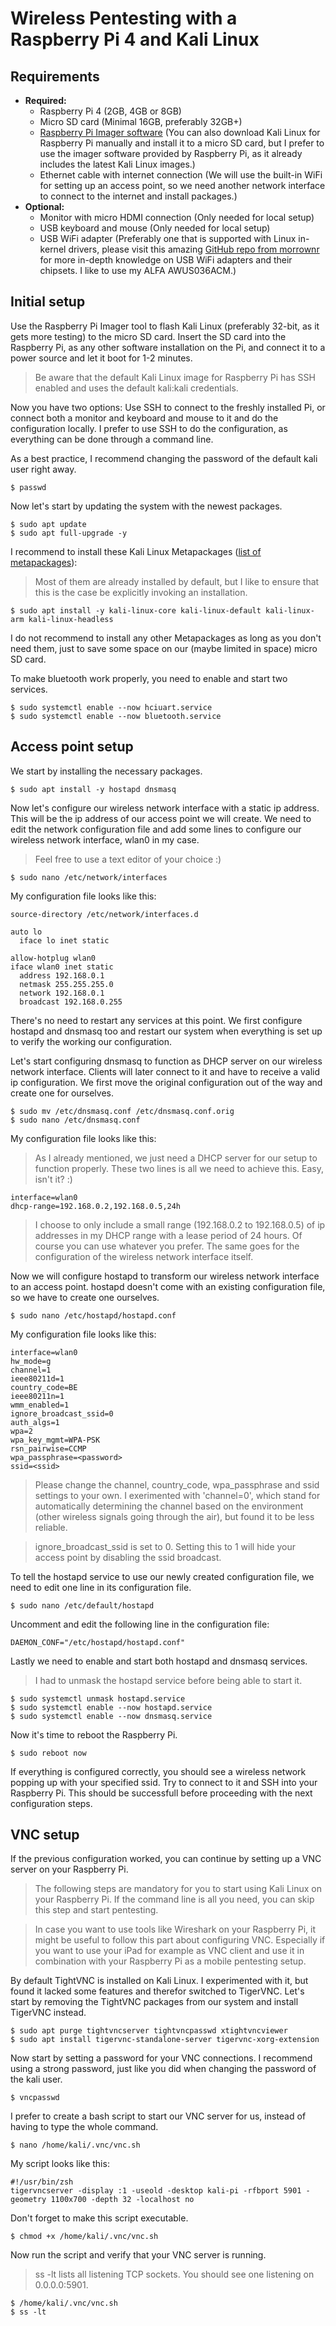 # Wireless Pentesting with a Raspberry Pi 4 and Kali Linux
## Requirements
- **Required:**
  - Raspberry Pi 4 (2GB, 4GB or 8GB)
  - Micro SD card (Minimal 16GB, preferably 32GB+)
  - [Raspberry Pi Imager software](https://www.raspberrypi.com/software/) (You can also download Kali Linux for Raspberry Pi manually and install it to a micro SD card, but I prefer to use the imager software provided by Raspberry Pi, as it already includes the latest Kali Linux images.)
  - Ethernet cable with internet connection (We will use the built-in WiFi for setting up an access point, so we need another network interface to connect to the internet and install packages.)
- **Optional:**
  - Monitor with micro HDMI connection (Only needed for local setup)
  - USB keyboard and mouse (Only needed for local setup)
  - USB WiFi adapter (Preferably one that is supported with Linux in-kernel drivers, please visit this amazing [GitHub repo from morrownr](https://github.com/morrownr/USB-WiFi/blob/main/home/USB_WiFi_Adapters_that_are_supported_with_Linux_in-kernel_drivers.md) for more in-depth knowledge on USB WiFi adapters and their chipsets. I like to use my ALFA AWUS036ACM.)

## Initial setup
Use the Raspberry Pi Imager tool to flash Kali Linux (preferably 32-bit, as it gets more testing) to the micro SD card.
Insert the SD card into the Raspberry Pi, as any other software installation on the Pi, and connect it to a power source and let it boot for 1-2 minutes.

> Be aware that the default Kali Linux image for Raspberry Pi has SSH enabled and uses the default kali:kali credentials.

Now you have two options: Use SSH to connect to the freshly installed Pi, or connect both a monitor and keyboard and mouse to it and do the configuration locally.
I prefer to use SSH to do the configuration, as everything can be done through a command line.

As a best practice, I recommend changing the password of the default kali user right away.
```
$ passwd
```

Now let's start by updating the system with the newest packages.
```
$ sudo apt update
$ sudo apt full-upgrade -y
```

I recommend to install these Kali Linux Metapackages ([list of metapackages](https://www.kali.org/docs/general-use/metapackages/)):
> Most of them are already installed by default, but I like to ensure that this is the case be explicitly invoking an installation.
```
$ sudo apt install -y kali-linux-core kali-linux-default kali-linux-arm kali-linux-headless
```
I do not recommend to install any other Metapackages as long as you don't need them, just to save some space on our (maybe limited in space) micro SD card.

To make bluetooth work properly, you need to enable and start two services.
```
$ sudo systemctl enable --now hciuart.service
$ sudo systemctl enable --now bluetooth.service
```

## Access point setup
We start by installing the necessary packages.
```
$ sudo apt install -y hostapd dnsmasq
```

Now let's configure our wireless network interface with a static ip address. This will be the ip address of our access point we will create.
We need to edit the network configuration file and add some lines to configure our wireless network interface, wlan0 in my case.
> Feel free to use a text editor of your choice :)
```
$ sudo nano /etc/network/interfaces
```
My configuration file looks like this:
```
source-directory /etc/network/interfaces.d

auto lo
  iface lo inet static

allow-hotplug wlan0
iface wlan0 inet static
  address 192.168.0.1
  netmask 255.255.255.0
  network 192.168.0.1
  broadcast 192.168.0.255
```

There's no need to restart any services at this point. We first configure hostapd and dnsmasq too and restart our system when everything is set up to verify the working our configuration.

Let's start configuring dnsmasq to function as DHCP server on our wireless network interface. Clients will later connect to it and have to receive a valid ip configuration.
We first move the original configuration out of the way and create one for ourselves.
```
$ sudo mv /etc/dnsmasq.conf /etc/dnsmasq.conf.orig
$ sudo nano /etc/dnsmasq.conf
```
My configuration file looks like this:
> As I already mentioned, we just need a DHCP server for our setup to function properly. These two lines is all we need to achieve this. Easy, isn't it? :)
```
interface=wlan0
dhcp-range=192.168.0.2,192.168.0.5,24h
```
> I choose to only include a small range (192.168.0.2 to 192.168.0.5) of ip addresses in my DHCP range with a lease period of 24 hours. Of course you can use whatever you prefer. The same goes for the configuration of the wireless network interface itself.

Now we will configure hostapd to transform our wireless network interface to an access point. hostapd doesn't come with an existing configuration file, so we have to create one ourselves.
```
$ sudo nano /etc/hostapd/hostapd.conf
```
My configuration file looks like this:
```
interface=wlan0
hw_mode=g
channel=1
ieee80211d=1
country_code=BE
ieee80211n=1
wmm_enabled=1
ignore_broadcast_ssid=0
auth_algs=1
wpa=2
wpa_key_mgmt=WPA-PSK
rsn_pairwise=CCMP
wpa_passphrase=<password>
ssid=<ssid>
```
> Please change the channel, country_code, wpa_passphrase and ssid settings to your own. I exerimented with 'channel=0', which stand for automatically determining the channel based on the environment (other wireless signals going through the air), but found it to be less reliable.

> ignore_broadcast_ssid is set to 0. Setting this to 1 will hide your access point by disabling the ssid broadcast.

To tell the hostapd service to use our newly created configuration file, we need to edit one line in its configuration file.
```
$ sudo nano /etc/default/hostapd
```
Uncomment and edit the following line in the configuration file:
```
DAEMON_CONF="/etc/hostapd/hostapd.conf"
```

Lastly we need to enable and start both hostapd and dnsmasq services.
> I had to unmask the hostapd service before being able to start it.
```
$ sudo systemctl unmask hostapd.service
$ sudo systemctl enable --now hostapd.service
$ sudo systemctl enable --now dnsmasq.service
```

Now it's time to reboot the Raspberry Pi.
```
$ sudo reboot now
```

If everything is configured correctly, you should see a wireless network popping up with your specified ssid. Try to connect to it and SSH into your Raspberry Pi. This should be successfull before proceeding with the next configuration steps.

## VNC setup
If the previous configuration worked, you can continue by setting up a VNC server on your Raspberry Pi.
>The following steps are mandatory for you to start using Kali Linux on your Raspberry Pi. If the command line is all you need, you can skip this step and start pentesting.

>In case you want to use tools like Wireshark on your Raspberry Pi, it might be useful to follow this part about configuring VNC. Especially if you want to use your iPad for example as VNC client and use it in combination with your Raspberry Pi as a mobile pentesting setup.

By default TightVNC is installed on Kali Linux. I experimented with it, but found it lacked some features and therefor switched to TigerVNC.
Let's start by removing the TightVNC packages from our system and install TigerVNC instead.
```
$ sudo apt purge tightvncserver tightvncpasswd xtightvncviewer
$ sudo apt install tigervnc-standalone-server tigervnc-xorg-extension
```

Now start by setting a password for your VNC connections. I recommend using a strong password, just like you did when changing the password of the kali user.
```
$ vncpasswd
```

I prefer to create a bash script to start our VNC server for us, instead of having to type the whole command.
```
$ nano /home/kali/.vnc/vnc.sh
```
My script looks like this:
```
#!/usr/bin/zsh
tigervncserver -display :1 -useold -desktop kali-pi -rfbport 5901 -geometry 1100x700 -depth 32 -localhost no
```
Don't forget to make this script executable.
```
$ chmod +x /home/kali/.vnc/vnc.sh
```
Now run the script and verify that your VNC server is running.
> ss -lt lists all listening TCP sockets. You should see one listening on 0.0.0.0:5901.
```
$ /home/kali/.vnc/vnc.sh
$ ss -lt
```



